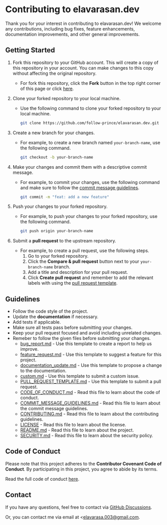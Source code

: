 # Contributing to elavarasan.dev

Thank you for your interest in contributing to elavarasan.dev! We welcome any contributions, including bug fixes, feature enhancements, documentation improvements, and other general improvements.

## Getting Started

1. Fork this repository to your GitHub account. This will create a copy of this repository in your account. You can make changes to this copy without affecting the original repository.
   - For fork this repository, click the **Fork** button in the top right corner of this page or click [here](https://github.com/follow-prince/elavarasan.dev/fork).
2. Clone your forked repository to your local machine.
   - Use the following command to clone your forked repository to your local machine.
  
     ```bash
     git clone https://github.com/follow-prince/elavarasan.dev.git
     ```

3. Create a new branch for your changes.
   - For example, to create a new branch named `your-branch-name`, use the following command.
  
     ```bash
     git checkout -b your-branch-name
     ```

4. Make your changes and commit them with a descriptive commit message.
   - For example, to commit your changes, use the following command and make sure to follow the [commit message guidelines](COMMIT_GUIDELINES.md).
  
     ```bash
     git commit -m "feat: add a new feature"
     ```

5. Push your changes to your forked repository.
   - For example, to push your changes to your forked repository, use the following command.
  
     ```bash
     git push origin your-branch-name
     ```

6. Submit a **pull request** to the upstream repository.
   - For example, to create a pull request, use the following steps.
     1. Go to your forked repository.
     2. Click the **Compare & pull request** button next to your `your-branch-name` branch.
     3. Add a title and description for your pull request.
     4. Click **Create pull request** and remember to add the relevant labels with using the [pull request template](.github/PULL_REQUEST_TEMPLATE.md).

## Guidelines

- Follow the code style of the project.
- Update the **documentation** if necessary.
- Add tests if applicable.
- Make sure all tests pass before submitting your changes.
- Keep your pull request focused and avoid including unrelated changes.
- Remeber to follow the given files before submitting your changes.
  - [bug_report.md](.github/ISSUE_TEMPLATE/bug_report.md) - Use this template to create a report to help us improve.
  - [feature_request.md](.github/ISSUE_TEMPLATE/feature_request.md) - Use this template to suggest a feature for this project.
  - [documentation_update.md](.github/ISSUE_TEMPLATE/documentation_update.md) - Use this template to propose a change to the documentation.
  - [custom.md](.github/ISSUE_TEMPLATE/custom.md) - Use this template to submit a custom issue.
  - [PULL_REQUEST_TEMPLATE.md](.github/PULL_REQUEST_TEMPLATE.md) - Use this template to submit a pull request.
  - [CODE_OF_CONDUCT.md](CODE_OF_CONDUCT.md) - Read this file to learn about the code of conduct.
  - [COMMIT_MESSAGE_GUIDELINES.md](COMMIT_MESSAGE_GUIDELINES.md) - Read this file to learn about the commit message guidelines.
  - [CONTRIBUTING.md](CONTRIBUTING.md) - Read this file to learn about the contributing guidelines.
  - [LICENSE](LICENSE) - Read this file to learn about the license.
  - [README.md](README.md) - Read this file to learn about the project.
  - [SECURITY.md](SECURITY.md) - Read this file to learn about the security policy.

## Code of Conduct

Please note that this project adheres to the **Contributor Covenant Code of Conduct**. By participating in this project, you agree to abide by its terms.

Read the full code of conduct [here](CODE_OF_CONDUCT.md).

## Contact

If you have any questions, feel free to contact via [GitHub Discussions](https://github.com/follow-prince/elavarasan.dev/discussions).

Or, you can contact me via email at <elavarasa.003@gmail.com.
